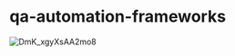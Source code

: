 # qa-automation-frameworks

![DmK_xgyXsAA2mo8](https://user-images.githubusercontent.com/110780148/183311602-23415e22-5201-4194-8dcc-dec7570d8a5b.jpeg)
